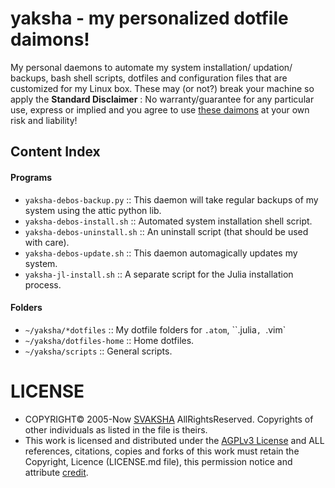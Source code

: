 # yaksha - my personalized dotfile daimons!

My personal daemons to automate my system installation/ updation/ backups, bash shell scripts, dotfiles and configuration files that are customized for my Linux box. These may (or not?) break your machine so apply the **Standard Disclaimer** : No warranty/guarantee for any particular use, express or implied and you agree to use [these daimons](http://svaksha.github.io/yaksha) at your own risk and liability!

## Content Index

#### Programs
+ `yaksha-debos-backup.py` :: This daemon will take regular backups of my system using the attic python lib.
+ `yaksha-debos-install.sh` :: Automated system installation shell script.
+ `yaksha-debos-uninstall.sh` :: An uninstall script (that should be used with care).
+ `yaksha-debos-update.sh` :: This daemon automagically updates my system.
+ `yaksha-jl-install.sh` :: A separate script for the Julia installation process.

#### Folders
+ `~/yaksha/*dotfiles` :: My dotfile folders for `.atom`, ``.julia`, `.vim`
+ `~/yaksha/dotfiles-home` :: Home dotfiles.
+ `~/yaksha/scripts` :: General scripts.


# LICENSE

+ COPYRIGHT© 2005-Now [SVAKSHA](http://svaksha.com/pages/Bio) AllRightsReserved. Copyrights of other individuals as listed in the file is theirs.
+ This work is licensed and distributed under the [AGPLv3 License](http://www.gnu.org/licenses/agpl-3.0.html) and ALL references, citations, copies and forks of this work must retain the Copyright, Licence (LICENSE.md file), this permission notice and attribute [credit](https://en.wikipedia.org/wiki/Creative_Commons_license#Attribution).
